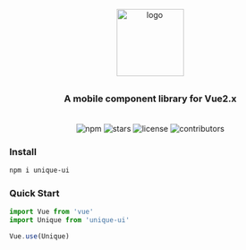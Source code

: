 <p align="center">
    <img alt="logo" src="https://s2.ax1x.com/2019/05/22/Vp6VkF.png" width="120">
</p>

<h3 align="center" style="margin: 30px 0 35px;">A mobile component library for Vue2.x</h3>

<p align="center">
    <img alt="npm" src="https://img.shields.io/npm/v/unique-ui.svg?color=%23f86f74">
    <img alt="stars" src="https://img.shields.io/github/stars/xiaojun1994/unique-ui.svg?color=%2336be52">
    <img alt="license" src="https://img.shields.io/npm/l/unique-ui.svg">
    <img alt="contributors" src="https://img.shields.io/github/contributors/xiaojun1994/unique-ui.svg?color=%23409eff">
</p>


### Install

```bash
npm i unique-ui
```

### Quick Start

```javascript
import Vue from 'vue'
import Unique from 'unique-ui'

Vue.use(Unique)
```